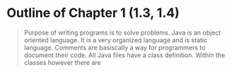 # Outline of Chapter 1 (1.3, 1.4)

> Purpose of writing programs is to solve problems.
> Java is an object oriented language.
> It is a very organized language and is static language.
> Comments are basiscally a way for programmers to document
> their code. All Java files have a class definition. 
> Within the classes however there are 